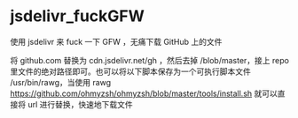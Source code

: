 # jsdelivr_fuckGFW
使用 jsdelivr 来 fuck 一下 GFW ，无痛下载 GitHub 上的文件

将 github.com 替换为 cdn.jsdelivr.net/gh ，然后去掉 /blob/master，接上 repo 里文件的绝对路径即可。也可以将以下脚本保存为一个可执行脚本文件 /usr/bin/rawg，当使用 rawg https://github.com/ohmyzsh/ohmyzsh/blob/master/tools/install.sh 就可以直接将 url 进行替换，快速地下载文件

